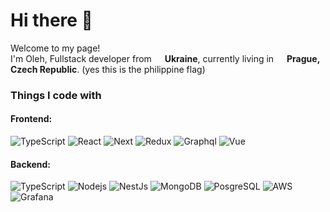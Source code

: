 <h1>Hi there 👋</h1>



<p>Welcome to my page! </br> I'm Oleh, Fullstack developer from <img src="https://cdn-icons-png.flaticon.com/512/197/197572.png" width="13"/> <b>Ukraine</b>, currently living in <img src="https://cdn-icons-png.flaticon.com/512/197/197561.png" width="13"/> <b>Prague, Czech Republic</b>. (yes this is the philippine flag)</p>
<h3>Things I code with</h3>
<h4>Frontend:</h4>
<p>
  <img alt="TypeScript" src="https://img.shields.io/badge/-TypeScript-007ACC?style=flat-square&logo=typescript&logoColor=white" />
  <img alt="React" src="https://img.shields.io/badge/-React-45b8d8?style=flat-square&logo=react&logoColor=white" />
  <img alt="Next" src="https://img.shields.io/badge/-Next-ea2845?style=flat-square&logo=next.js&logoColor=white" />
  <img alt="Redux" src="https://img.shields.io/badge/-Redux-764ABC?style=flat-square&logo=redux&logoColor=white" />
  <img alt="Graphql" src="https://img.shields.io/badge/-Graphql-ea2845?style=flat-square&logo=graphql&logoColor=white" />
  <img alt="Vue" src="https://img.shields.io/badge/-Vue-13aa52?style=flat-square&logo=vue.js&logoColor=white" />
  </p>
<h4>Backend:</h4>
<p>
  <img alt="TypeScript" src="https://img.shields.io/badge/-TypeScript-007ACC?style=flat-square&logo=typescript&logoColor=white" />
  <img alt="Nodejs" src="https://img.shields.io/badge/-Nodejs-43853d?style=flat-square&logo=Node.js&logoColor=white" />
  <img alt="NestJs" src="https://img.shields.io/badge/-Nest-ea2845?style=flat-square&logo=nestjs&logoColor=white" />
  <img alt="MongoDB" src="https://img.shields.io/badge/-MongoDB-13aa52?style=flat-square&logo=mongodb&logoColor=white" />
  <img alt="PosgreSQL" src="https://img.shields.io/badge/-PostgreSQL-007ACC?style=flat-square&logo=postgresql&logoColor=white" /> 
  <img alt="AWS" src="https://img.shields.io/badge/-AWS-F05033?style=flat-square&logo=Amazon&logoColor=white" />
  <img alt="Grafana" src="https://img.shields.io/badge/-Grafana-F05032?style=flat-square&logo=grafana&logoColor=white" />
</p>
